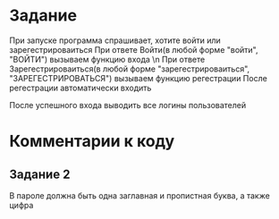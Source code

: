 <h1> Задание</h1>
При запуске программа спрашивает, хотите войти или зарегестрироваиться
При ответе Войти(в любой форме "войти", "ВОЙТИ") вызываем функцию входа \n
При ответе Зарегестрироваиться(в любой форме "зарегестрироваиться", "ЗАРЕГЕСТРИРОВАТЬСЯ") вызываем функцию регестрации
После регестрации автоматически входить

После успешного входа выводить все логины пользователей
<h1> Комментарии к коду</h1>
<h2>Задание 2</h2>
В пароле должна быть одна заглавная и пропистная буква, а также цифра
